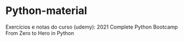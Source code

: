 # Python-material
Exercícios e notas do curso (udemy): 2021 Complete Python Bootcamp From Zero to Hero in Python
